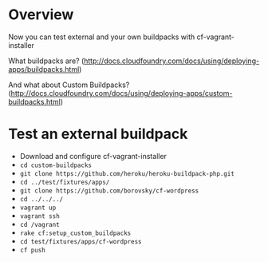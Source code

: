 # Overview

Now you can test external and your own buildpacks with cf-vagrant-installer

What buildpacks are?
(http://docs.cloudfoundry.com/docs/using/deploying-apps/buildpacks.html)

And what about Custom Buildpacks?
(http://docs.cloudfoundry.com/docs/using/deploying-apps/custom-buildpacks.html)

# Test an external buildpack

- Download and configure cf-vagrant-installer
- `cd custom-buildpacks`
- `git clone https://github.com/heroku/heroku-buildpack-php.git`
- `cd ../test/fixtures/apps/`
- `git clone https://github.com/borovsky/cf-wordpress`
- `cd ../../../`
- `vagrant up`
- `vagrant ssh`
- `cd /vagrant`
- `rake cf:setup_custom_buildpacks`
- `cd test/fixtures/apps/cf-wordpress`
- `cf push`